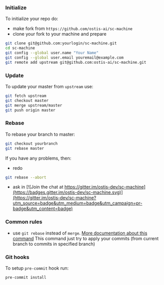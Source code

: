 ### Initialize
To initialize your repo do:
 * make fork from `https://github.com/ostis-ai/sc-machine`
 * clone your fork to your machine and prepare
```sh
git clone git@github.com:yourlogin/sc-machine.git
cd sc-machine
git config --global user.name "Your Name"
git config --global user.email youremail@example.com
git remote add upstream git@github.com:ostis-ai/sc-machine.git
```
### Update 
To update your master from `upstream` use:
```sh
git fetch upstream
git checkout master
git merge upstream/master
git push origin master
```

### Rebase
To rebase your branch to master:
```sh
git checkout yourbranch
git rebase master
```

If you have any problems, then:
* redo
```sh
git rebase --abort
```
* ask in 
[![Join the chat at https://gitter.im/ostis-dev/sc-machine](https://badges.gitter.im/ostis-dev/sc-machine.svg)](https://gitter.im/ostis-dev/sc-machine?utm_source=badge&utm_medium=badge&utm_campaign=pr-badge&utm_content=badge)

### Common rules
* use `git rebase` instead of `merge`. [More documentation about this command](https://git-scm.com/docs/git-rebase) This command just try to apply your commits (from current branch to commits in specified branch)

### Git hooks

To setup `pre-commit` hook run:
```shell
pre-commit install
```